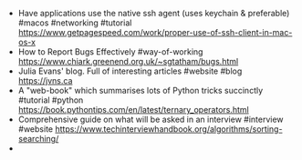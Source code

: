 - Have applications use the native ssh agent (uses keychain & preferable) #macos #networking #tutorial 
  https://www.getpagespeed.com/work/proper-use-of-ssh-client-in-mac-os-x
- How to Report Bugs Effectively #way-of-working
  https://www.chiark.greenend.org.uk/~sgtatham/bugs.html
- Julia Evans' blog. Full of interesting articles #website #blog 
  https://jvns.ca
- A "web-book" which summarises lots of Python tricks succinctly #tutorial #python 
  https://book.pythontips.com/en/latest/ternary_operators.html
- Comprehensive guide on what will be asked in an interview #interview #website
  https://www.techinterviewhandbook.org/algorithms/sorting-searching/
-